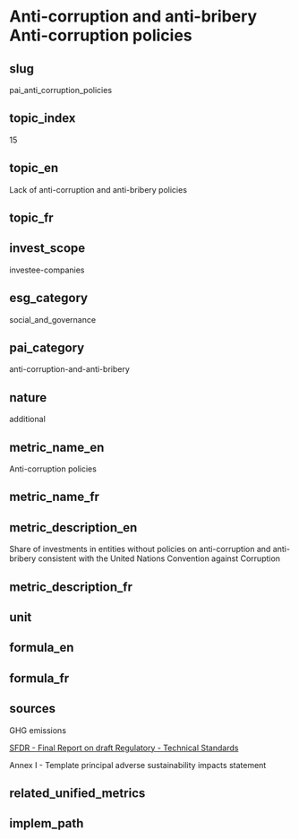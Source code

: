# Anti-corruption and anti-bribery Anti-corruption policies


## slug

pai_anti_corruption_policies

## topic_index

15

## topic_en

Lack of anti-corruption and anti-bribery policies

## topic_fr



## invest_scope

investee-companies

## esg_category

social_and_governance

## pai_category

anti-corruption-and-anti-bribery

## nature

additional

## metric_name_en

Anti-corruption policies

## metric_name_fr



## metric_description_en

Share of investments in entities without policies on anti-corruption and anti-bribery consistent with the United Nations Convention against Corruption

## metric_description_fr



## unit



## formula_en



## formula_fr



## sources


GHG emissions  

[SFDR - Final Report on draft Regulatory - Technical Standards](https://www.eiopa.europa.eu/sites/default/files/publications/reports/jc-2021-03-joint-esas-final-report-on-rts-under-sfdr.pdf)  

Annex I - Template principal adverse sustainability impacts statement
 

## related_unified_metrics



## implem_path


            